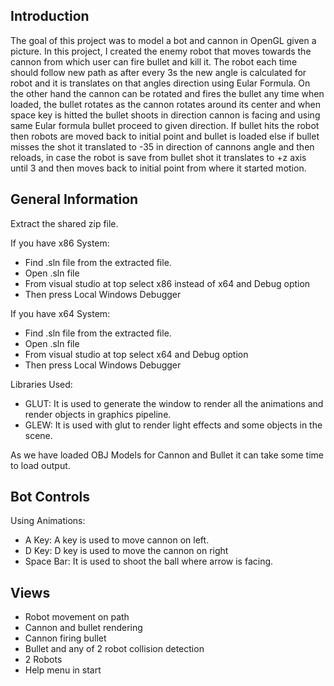 ## Introduction
The goal of this project was to model a  bot and cannon in OpenGL given a picture. In this project, I created the enemy robot that moves towards the cannon from which user can fire bullet and kill it. The robot each time should follow new path as after every 3s the new angle is calculated for robot and it is translates on that angles direction using Eular Formula. On the other hand the cannon can be rotated and fires the bullet any time when loaded, the bullet rotates as the cannon rotates around its center and when space key is hitted the bullet shoots in direction cannon is facing and using same Eular formula bullet proceed to given direction. If bullet hits the robot then robots are moved back to initial point and bullet is loaded else if bullet misses the shot it translated to -35 in direction of cannons angle and then reloads, in case the robot is save from bullet shot it translates to +z axis until 3 and then moves back to initial point from where it started motion.

## General Information
Extract the shared zip file.

If you have x86 System:

- Find .sln file from the extracted file.
- Open .sln file
- From visual studio at top select x86 instead of x64 and Debug option
- Then press Local Windows Debugger

If you have x64 System:

- Find .sln file from the extracted file.
- Open .sln file
- From visual studio at top select x64 and Debug option
- Then press Local Windows Debugger

Libraries Used:
- GLUT: It is used to generate the window to render all the animations and render objects in graphics pipeline.
- GLEW: It is used with glut to render light effects and some objects in the scene.

As we have loaded OBJ Models for Cannon and Bullet it can take some time to load output.

## Bot Controls

Using Animations:

 - A Key: A key is used to move cannon on left.
 - D Key: D key is used to move the cannon on right 
 - Space Bar: It is used to shoot the ball where arrow is facing.

## Views
 - Robot movement on path 
 - Cannon and bullet rendering 
 - Cannon firing bullet 
 - Bullet and any of 2 robot collision detection 
 - 2 Robots 
 - Help menu in start 


